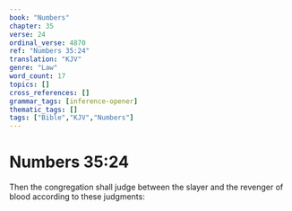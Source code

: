 ```yaml
---
book: "Numbers"
chapter: 35
verse: 24
ordinal_verse: 4870
ref: "Numbers 35:24"
translation: "KJV"
genre: "Law"
word_count: 17
topics: []
cross_references: []
grammar_tags: [inference-opener]
thematic_tags: []
tags: ["Bible","KJV","Numbers"]
---
```


# Numbers 35:24

Then the congregation shall judge between the slayer and the revenger of blood according to these judgments:
